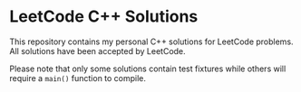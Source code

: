 # LeetCode C++ Solutions

This repository contains my personal C++ solutions for LeetCode problems. All solutions have been accepted by LeetCode.

Please note that only some solutions contain test fixtures while others will require a `main()` function to compile.